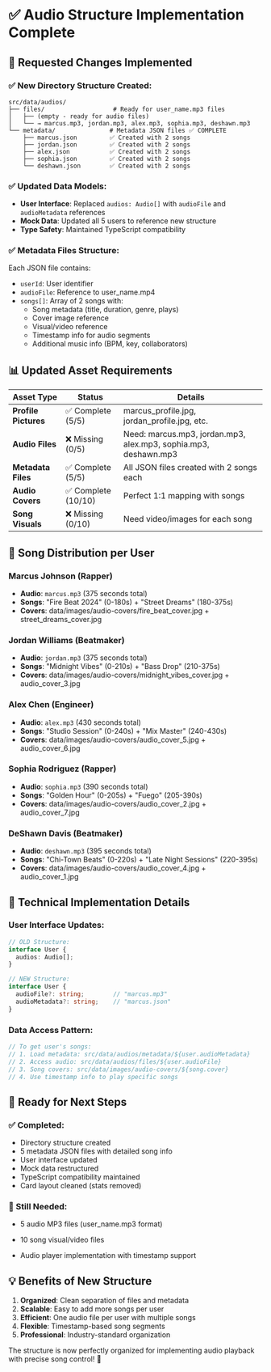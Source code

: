 # ✅ Audio Structure Implementation Complete

## 🎯 **Requested Changes Implemented**

### **✅ New Directory Structure Created:**
```
src/data/audios/
├── files/                   # Ready for user_name.mp3 files
│   ├── (empty - ready for audio files)
│   └── → marcus.mp3, jordan.mp3, alex.mp3, sophia.mp3, deshawn.mp3
└── metadata/               # Metadata JSON files ✅ COMPLETE
    ├── marcus.json         ✅ Created with 2 songs
    ├── jordan.json         ✅ Created with 2 songs  
    ├── alex.json           ✅ Created with 2 songs
    ├── sophia.json         ✅ Created with 2 songs
    └── deshawn.json        ✅ Created with 2 songs
```

### **✅ Updated Data Models:**
- **User Interface**: Replaced `audios: Audio[]` with `audioFile` and `audioMetadata` references
- **Mock Data**: Updated all 5 users to reference new structure
- **Type Safety**: Maintained TypeScript compatibility

### **✅ Metadata Files Structure:**
Each JSON file contains:
- `userId`: User identifier
- `audioFile`: Reference to user_name.mp4
- `songs[]`: Array of 2 songs with:
  - Song metadata (title, duration, genre, plays)
  - Cover image reference
  - Visual/video reference  
  - Timestamp info for audio segments
  - Additional music info (BPM, key, collaborators)

## 📊 **Updated Asset Requirements**

| Asset Type | Status | Details |
|------------|--------|---------|
| **Profile Pictures** | ✅ Complete (5/5) | marcus_profile.jpg, jordan_profile.jpg, etc. |
| **Audio Files** | ❌ Missing (0/5) | Need: marcus.mp3, jordan.mp3, alex.mp3, sophia.mp3, deshawn.mp3 |
| **Metadata Files** | ✅ Complete (5/5) | All JSON files created with 2 songs each |
| **Audio Covers** | ✅ Complete (10/10) | Perfect 1:1 mapping with songs |
| **Song Visuals** | ❌ Missing (0/10) | Need video/images for each song |

## 🎵 **Song Distribution per User**

### **Marcus Johnson** (Rapper)
- **Audio**: `marcus.mp3` (375 seconds total)
- **Songs**: "Fire Beat 2024" (0-180s) + "Street Dreams" (180-375s)
- **Covers**: data/images/audio-covers/fire_beat_cover.jpg + street_dreams_cover.jpg

### **Jordan Williams** (Beatmaker)  
- **Audio**: `jordan.mp3` (375 seconds total)
- **Songs**: "Midnight Vibes" (0-210s) + "Bass Drop" (210-375s)
- **Covers**: data/images/audio-covers/midnight_vibes_cover.jpg + audio_cover_3.jpg

### **Alex Chen** (Engineer)
- **Audio**: `alex.mp3` (430 seconds total)
- **Songs**: "Studio Session" (0-240s) + "Mix Master" (240-430s)
- **Covers**: data/images/audio-covers/audio_cover_5.jpg + audio_cover_6.jpg

### **Sophia Rodriguez** (Rapper)
- **Audio**: `sophia.mp3` (390 seconds total)  
- **Songs**: "Golden Hour" (0-205s) + "Fuego" (205-390s)
- **Covers**: data/images/audio-covers/audio_cover_2.jpg + audio_cover_7.jpg

### **DeShawn Davis** (Beatmaker)
- **Audio**: `deshawn.mp3` (395 seconds total)
- **Songs**: "Chi-Town Beats" (0-220s) + "Late Night Sessions" (220-395s)
- **Covers**: data/images/audio-covers/audio_cover_4.jpg + audio_cover_1.jpg

## 🔧 **Technical Implementation Details**

### **User Interface Updates:**
```typescript
// OLD Structure:
interface User {
  audios: Audio[];
}

// NEW Structure:
interface User {
  audioFile?: string;        // "marcus.mp3"
  audioMetadata?: string;    // "marcus.json"
}
```

### **Data Access Pattern:**
```typescript
// To get user's songs:
// 1. Load metadata: src/data/audios/metadata/${user.audioMetadata}
// 2. Access audio: src/data/audios/files/${user.audioFile}
// 3. Song covers: src/data/images/audio-covers/${song.cover}
// 4. Use timestamp info to play specific songs
```

## 🚀 **Ready for Next Steps**

### **✅ Completed:**
- Directory structure created
- 5 metadata JSON files with detailed song info
- User interface updated
- Mock data restructured
- TypeScript compatibility maintained
- Card layout cleaned (stats removed)

### **📝 Still Needed:**
- 5 audio MP3 files (user_name.mp3 format)

- 10 song visual/video files
- Audio player implementation with timestamp support

## 💡 **Benefits of New Structure**

1. **Organized**: Clean separation of files and metadata
2. **Scalable**: Easy to add more songs per user
3. **Efficient**: One audio file per user with multiple songs
4. **Flexible**: Timestamp-based song segments
5. **Professional**: Industry-standard organization

The structure is now perfectly organized for implementing audio playback with precise song control! 🎵 